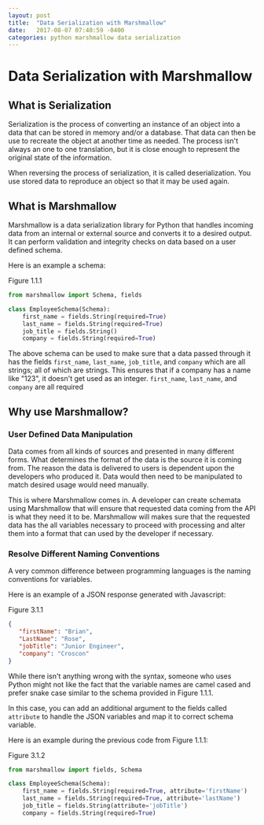 ```yaml
---
layout: post
title:  "Data Serialization with Marshmallow"
date:   2017-08-07 07:40:59 -0400
categories: python marshmallow data serialization
---
```

# Data Serialization with Marshmallow

## What is Serialization

Serialization is the process of converting an instance of an object into a data that can be stored in memory and/or a database. That data can then be use to recreate the object at another time as needed. The process isn't always an one to one translation, but it is close enough to represent the original state of the information.

When reversing the process of serialization, it is called deserialization. You use stored data to reproduce an object so that it may be used again.

## What is Marshmallow

Marshmallow is a data serialization library for Python that handles incoming data from an internal or external source and converts it to a desired output.  It can perform validation and integrity checks on data based on a user defined schema.

Here is an example a schema:

Figure 1.1.1

```python
from marshmallow import Schema, fields

class EmployeeSchema(Schema):
    first_name = fields.String(required=True)
    last_name = fields.String(required=True)
    job_title = fields.String()
    company = fields.String(required=True)
```

The above schema can be used to make sure that a data passed through it has the fields `first_name`, `last_name`, `job_title`, and `company` which are all strings; all of which are strings. This ensures that if a company has a name like "123", it doesn't get used as an integer. `first_name`, `last_name`, and `company` are all required 

## Why use Marshmallow?

### User Defined Data Manipulation

Data comes from all kinds of sources and presented in many different forms. What determines the format of the data is the source it is coming from. The reason the data is delivered to users is dependent upon the developers who produced it. Data would then need to be manipulated to match desired usage would need manually.

This is where Marshmallow comes in. A developer can create schemata using Marshmallow that will ensure that requested data coming from the API is what they need it to be.  Marshmallow will makes sure that the requested data has the all variables necessary to proceed with processing and alter them into a format that can used by the developer if necessary.

### Resolve Different Naming Conventions

A very common difference between programming languages is the naming conventions for variables.

Here is an example of a JSON response generated with Javascript:

Figure 3.1.1

```json
{
   "firstName": "Brian",
   "LastName": "Rose",
   "jobTitle": "Junior Engineer",
   "company": "Croscon"
}

```

While there isn't anything wrong with the syntax, someone who uses Python might not like the fact that the variable names are camel cased and prefer snake case similar to the schema provided in Figure 1.1.1.

In this case, you can add an additional argument to the fields called `attribute` to handle the JSON variables and map it to correct schema variable.

Here is an example during the previous code from Figure 1.1.1:

Figure 3.1.2

```python
from marshmallow import fields, Schema

class EmployeeSchema(Schema):
    first_name = fields.String(required=True, attribute='firstName')
    last_name = fields.String(required=True, attribute='lastName')
    job_title = fields.String(attribute='jobTitle')
    company = fields.String(required=True)
```
